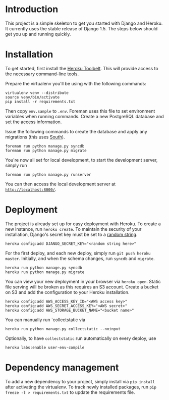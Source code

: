 Introduction
==

This project is a simple skeleton to get you started with Django and Heroku.
It currently uses the stable release of Django 1.5.
The steps below should get you up and running quickly.

Installation
==

To get started, first install the [Heroku Toolbelt](https://toolbelt.heroku.com/).
This will provide access to the necessary command-line tools.

Prepare the virtualenv you'll be using with the following commands:

    virtualenv venv --distribute
    source venv/bin/activate
    pip install -r requirements.txt

Then copy `env.sample` to `.env`.
Foreman uses this file to set environment variables when running commands.
Create a new PostgreSQL database and set the access information.

Issue the following commands to create the database and apply any migrations (this uses [South](http://south.aeracode.org/)).

    foreman run python manage.py syncdb
    foreman run python manage.py migrate

You're now all set for local development, to start the development server, simply run

    foreman run python manage.py runserver

You can then access the local development server at [`http://localhost:8000/`](http://localhost:8000/).


Deployment
==

The project is already set up for easy deployment with Heroku.
To create a new instance, run `heroku create`.
To maintain the security of your installation, Django's secret key must be set to a [random string](https://www.grc.com/passwords.htm).

    heroku config:add DJANGO_SECRET_KEY="<random string here>"

For the first deploy, and each new deploy, simply run `git push heroku master`.
Initially, and when the schema changes, run `syncdb` and `migrate`.

    heroku run python manage.py syncdb
    heroku run python manage.py migrate

You can view your new deployment in your browser via `heroku open`.
Static file serving will be broken as this requires an S3 account.
Create a bucket on S3 and add the configuration to your Heroku installation.

    heroku config:add AWS_ACCESS_KEY_ID="<AWS access key>"
    heroku config:add AWS_SECRET_ACCESS_KEY="<AWS secret>"
    heroku config:add AWS_STORAGE_BUCKET_NAME="<bucket name>"


You can manually run `collectstatic via

    heroku run python manage.py collectstatic --noinput

Optionally, to have `collectstatic` run automatically on every deploy, use

    heroku labs:enable user-env-compile


Dependency management
==

To add a new dependency to your project, simply install via `pip install` after activating the virtualenv.
To track newly installed packages, run `pip freeze -l > requirements.txt` to update the requirements file.
